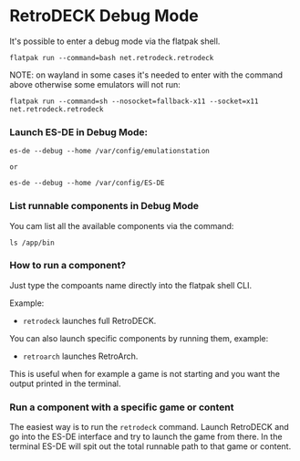# RetroDECK Debug Mode

It's possible to enter a debug mode via the flatpak shell.

```
flatpak run --command=bash net.retrodeck.retrodeck
```

NOTE: on wayland in some cases it's needed to enter with the command above otherwise some emulators will not run:
```
flatpak run --command=sh --nosocket=fallback-x11 --socket=x11 net.retrodeck.retrodeck
```

### Launch ES-DE in Debug Mode:

```
es-de --debug --home /var/config/emulationstation

or

es-de --debug --home /var/config/ES-DE

```

### List runnable components in Debug Mode

You cam list all the available components via the command:

```
ls /app/bin
```

### How to run a component?

Just type the compoants name directly into the flatpak shell CLI.

Example:

- `retrodeck` launches full RetroDECK.

You can also launch specific components by running them, example:

- `retroarch` launches RetroArch.

This is useful when for example a game is not starting and you want the output printed in the terminal.

### Run a component with a specific game or content

The easiest way is to run the `retrodeck` command. Launch RetroDECK and go into the ES-DE interface and try to launch the game from there.
In the terminal ES-DE will spit out the total runnable path to that game or content.


